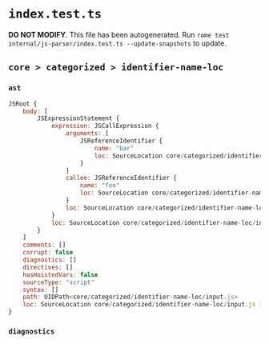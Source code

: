 # `index.test.ts`

**DO NOT MODIFY**. This file has been autogenerated. Run `rome test internal/js-parser/index.test.ts --update-snapshots` to update.

## `core > categorized > identifier-name-loc`

### `ast`

```javascript
JSRoot {
	body: [
		JSExpressionStatement {
			expression: JSCallExpression {
				arguments: [
					JSReferenceIdentifier {
						name: "bar"
						loc: SourceLocation core/categorized/identifier-name-loc/input.js 1:4-1:7 (bar)
					}
				]
				callee: JSReferenceIdentifier {
					name: "foo"
					loc: SourceLocation core/categorized/identifier-name-loc/input.js 1:0-1:3 (foo)
				}
				loc: SourceLocation core/categorized/identifier-name-loc/input.js 1:0-1:8
			}
			loc: SourceLocation core/categorized/identifier-name-loc/input.js 1:0-1:9
		}
	]
	comments: []
	corrupt: false
	diagnostics: []
	directives: []
	hasHoistedVars: false
	sourceType: "script"
	syntax: []
	path: UIDPath<core/categorized/identifier-name-loc/input.js>
	loc: SourceLocation core/categorized/identifier-name-loc/input.js 1:0-2:0
}
```

### `diagnostics`

```

```
